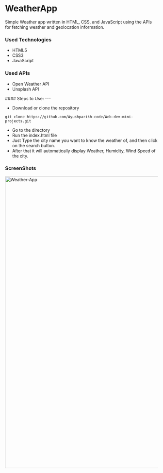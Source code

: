 <h1>WeatherApp</h1>

<p>Simple Weather app written in HTML, CSS, and JavaScript using the APIs for fetching weather and geolocation information.</p>

<h3>Used Technologies</h3>
<ul>
  <li>HTML5</li>
  <li>CSS3</li>
  <li>JavaScript</li>
</ul>

<h3>Used APIs</h4>
<ul>
  <li>Open Weather API</li>
 <li>Unsplash API</li>
</ul>
#### Steps to Use:
---

- Download or clone the repository
```
git clone https://github.com/Ayushparikh-code/Web-dev-mini-projects.git
```
- Go to the directory
- Run the index.html file
- Just Type the city name you want to know the weather of, and then click on the search button.
- After that it will automatically display Weather, Humidity, Wind Speed of the city.


<h3> ScreenShots </h3>  
<img width="960" alt="Weather-App" src="https://user-images.githubusercontent.com/64218887/127520502-f505a072-8c1b-47de-98b7-0a954b243c85.png">

<br>

